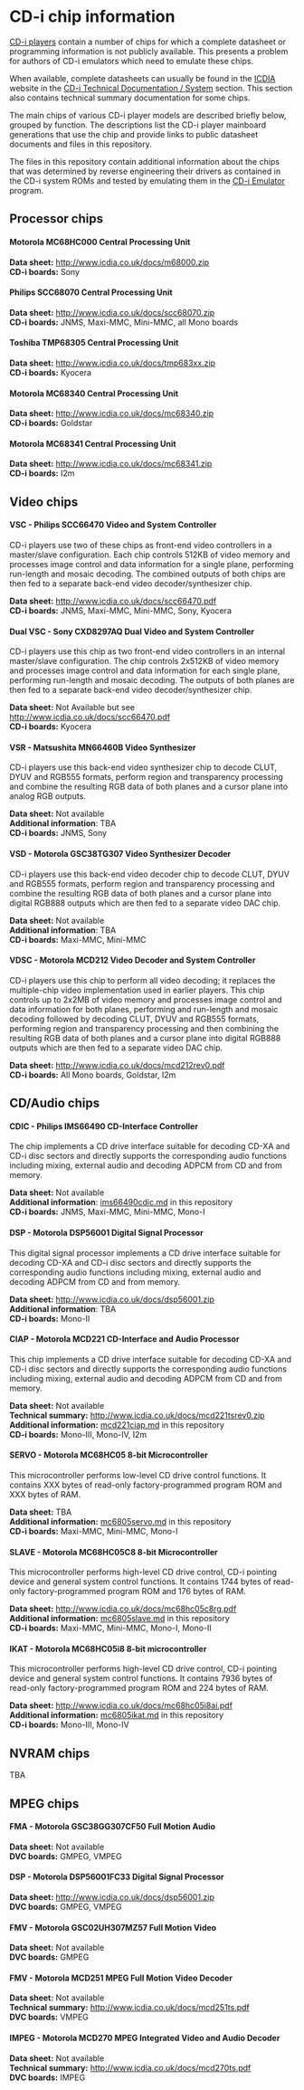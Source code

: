 # CD-i chip information

[CD-i players] contain a number of chips for which a complete datasheet or
programming information is not publicly available. This presents a problem for
authors of CD-i emulators which need to emulate these chips.

When available, complete datasheets can usually be found in the [ICDIA] website
in the [CD-i Technical Documentation / System] section. This section also
contains technical summary documentation for some chips.

The main chips of various CD-i player models are described briefly below,
grouped by function. The descriptions list the CD-i player mainboard generations
that use the chip and provide links to public datasheet documents and files in
this repository.

The files in this repository contain additional information about the chips that
was determined by reverse engineering their drivers as contained in the CD-i
system ROMs and tested by emulating them in the [CD-i Emulator] program.

[CD-i Players]: https://www.cdiemu.org/players/
[CD-i Emulator]: https://www.cdiemu.org/cdiemu/
[ICDIA]: http://www.icdia.co.uk/
[CD-i Technical Documentation / System]: http://www.icdia.co.uk/docs/

## Processor chips

#### Motorola MC68HC000 Central Processing Unit

**Data sheet:** http://www.icdia.co.uk/docs/m68000.zip \
**CD-i boards:** Sony

#### Philips SCC68070 Central Processing Unit

**Data sheet:** http://www.icdia.co.uk/docs/scc68070.zip \
**CD-i boards:** JNMS, Maxi-MMC, Mini-MMC, all Mono boards

#### Toshiba TMP68305 Central Processing Unit

**Data sheet:** http://www.icdia.co.uk/docs/tmp683xx.zip \
**CD-i boards:** Kyocera

#### Motorola MC68340 Central Processing Unit

**Data sheet:** http://www.icdia.co.uk/docs/mc68340.zip \
**CD-i boards:** Goldstar

#### Motorola MC68341 Central Processing Unit

**Data sheet:** http://www.icdia.co.uk/docs/mc68341.zip \
**CD-i boards:** I2m

## Video chips

#### VSC - Philips SCC66470 Video and System Controller

CD-i players use two of these chips as front-end video controllers in
a master/slave configuration. Each chip controls 512KB of video memory and
processes image control and data information for a single plane, performing
run-length and mosaic decoding. The combined outputs of both chips
are then fed to a separate back-end video decoder/synthesizer chip.

**Data sheet:** http://www.icdia.co.uk/docs/scc66470.pdf \
**CD-i boards:** JNMS, Maxi-MMC, Mini-MMC, Sony, Kyocera

#### Dual VSC - Sony CXD8297AQ Dual Video and System Controller

CD-i players use this chip as two front-end video controllers in
an internal master/slave configuration. The chip controls 2x512KB of video memory and
processes image control and data information for each single plane, performing
run-length and mosaic decoding. The outputs of both planes
are then fed to a separate back-end video decoder/synthesizer chip.

**Data sheet:** Not Available but see http://www.icdia.co.uk/docs/scc66470.pdf \
**CD-i boards:** Kyocera

#### VSR - Matsushita MN66460B Video Synthesizer

CD-i players use this back-end video synthesizer chip to decode CLUT, DYUV and
RGB555 formats, perform region and transparency processing and combine the
resulting RGB data of both planes and a cursor plane into analog RGB outputs.

**Data sheet:** Not available \
**Additional information**: TBA \
**CD-i boards:** JNMS, Sony

#### VSD - Motorola GSC38TG307 Video Synthesizer Decoder

CD-i players use this back-end video decoder chip to decode CLUT, DYUV and
RGB555 formats, perform region and transparency processing and combine the
resulting RGB data of both planes and a cursor plane into digital RGB888 outputs
which are then fed to a separate video DAC chip.

**Data sheet:** Not available \
**Additional information**: TBA \
**CD-i boards:** Maxi-MMC, Mini-MMC

#### VDSC - Motorola MCD212 Video Decoder and System Controller

CD-i players use this chip to perform all video decoding; it replaces the
multiple-chip video implementation used in earlier players. This chip controls up
to 2x2MB of video memory and processes image control and data information for both
planes, performing and run-length and mosaic decoding followed by decoding CLUT,
DYUV and RGB555 formats, performing region and transparency processing and then
combining the resulting RGB data of both planes and a cursor plane
into digital RGB888 outputs which are then
fed to a separate video DAC chip.

**Data sheet:** http://www.icdia.co.uk/docs/mcd212rev0.pdf \
**CD-i boards:** All Mono boards, Goldstar, I2m

## CD/Audio chips

#### CDIC - Philips IMS66490 CD-Interface Controller

The chip implements a CD drive interface suitable for decoding CD-XA and CD-i
disc sectors and directly supports the corresponding audio functions including
mixing, external audio and decoding ADPCM from CD and from memory.

**Data sheet:** Not available \
**Additional information**: [ims66490cdic.md](ims66490cdic.md) in this repository \
**CD-i boards:** JNMS, Maxi-MMC, Mini-MMC, Mono-I

#### DSP - Motorola DSP56001 Digital Signal Processor

This digital signal processor implements a CD drive interface suitable for
decoding CD-XA and CD-i disc sectors and directly supports the corresponding
audio functions including mixing, external audio and decoding ADPCM from CD and
from memory.

**Data sheet:** http://www.icdia.co.uk/docs/dsp56001.zip \
**Additional information**: TBA \
**CD-i boards:** Mono-II

#### CIAP - Motorola MCD221 CD-Interface and Audio Processor

This chip implements a CD drive interface suitable for decoding CD-XA and CD-i
disc sectors and directly supports the corresponding audio functions including
mixing, external audio and decoding ADPCM from CD and from memory.

**Data sheet:** Not available \
**Technical summary:** http://www.icdia.co.uk/docs/mcd221tsrev0.zip \
**Additional information:** [mcd221ciap.md](mcd221ciap.md) in this repository \
**CD-i boards:** Mono-III, Mono-IV, I2m

#### SERVO - Motorola MC68HC05 8-bit Microcontroller

This microcontroller performs low-level CD drive control functions.
It contains XXX bytes of read-only factory-programmed program ROM
and XXX bytes of RAM.

**Data sheet:** TBA \
**Additional information:** [mc6805servo.md](mc6805servo.md) in this repository \
**CD-i boards:** Maxi-MMC, Mini-MMC, Mono-I

#### SLAVE - Motorola MC68HC05C8 8-bit Microcontroller

This microcontroller performs high-level CD drive control, CD-i pointing
device and general system control functions.
It contains 1744 bytes of read-only factory-programmed program ROM
and 176 bytes of RAM.

**Data sheet:** http://www.icdia.co.uk/docs/mc68hc05c8rg.pdf \
**Additional information:** [mc6805slave.md](mc6805slave.md) in this repository \
**CD-i boards:** Maxi-MMC, Mini-MMC, Mono-I, Mono-II

#### IKAT - Motorola MC68HC05i8 8-bit microcontroller

This microcontroller performs high-level CD drive control, CD-i pointing
device and general system control functions.
It contains 7936 bytes of read-only factory-programmed program ROM
and 224 bytes of RAM.

**Data sheet:** http://www.icdia.co.uk/docs/mc68hc05i8ai.pdf \
**Additional information:** [mc6805ikat.md](mc6805ikat.md) in this repository \
**CD-i boards:** Mono-III, Mono-IV

## NVRAM chips

TBA

## MPEG chips

#### FMA - Motorola GSC38GG307CF50 Full Motion Audio

**Data sheet:** Not available \
**DVC boards:** GMPEG, VMPEG

#### DSP - Motorola DSP56001FC33 Digital Signal Processor

**Data sheet:** http://www.icdia.co.uk/docs/dsp56001.zip \
**DVC boards:** GMPEG, VMPEG

#### FMV - Motorola GSC02UH307MZ57 Full Motion Video

**Data sheet:** Not available \
**DVC boards:** GMPEG

#### FMV - Motorola MCD251 MPEG Full Motion Video Decoder

**Data sheet:** Not available \
**Technical summary:** http://www.icdia.co.uk/docs/mcd251ts.pdf \
**DVC boards:** VMPEG

#### IMPEG - Motorola MCD270 MPEG Integrated Video and Audio Decoder

**Data sheet:** Not available \
**Technical summary:** http://www.icdia.co.uk/docs/mcd270ts.pdf \
**DVC boards:** IMPEG
